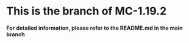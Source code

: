 # This is the branch of MC-1.19.2
**For detailed information, please refer to the README.md in the main branch**